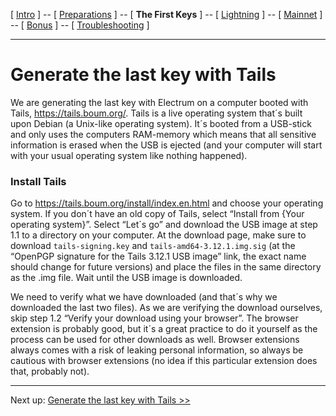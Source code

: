 [ [Intro](README.md) ] -- [ [Preparations](raspibolt_10_preparations.md) ] -- [ **The First Keys** ] -- [ [Lightning](raspibolt_40_lnd.md) ] -- [ [Mainnet](raspibolt_50_mainnet.md) ] -- [ [Bonus](raspibolt_60_bonus.md) ] -- [ [Troubleshooting](raspibolt_70_troubleshooting.md) ]

---

# Generate the last key with Tails

We are generating the last key with Electrum on a computer booted with Tails, https://tails.boum.org/. Tails is a live operating system that´s built upon Debian (a Unix-like operating system). 
It´s booted from a USB-stick and only uses the computers RAM-memory which means that all sensitive information is erased when the USB is ejected (and your computer will start with your usual operating system like nothing happened). 

### Install Tails
Go to https://tails.boum.org/install/index.en.html and choose your operating system. If you don´t have an old copy of Tails, select “Install from {Your operating system}”. 
Select “Let´s go” and download the USB image at step 1.1 to a directory on your computer. At the download page, make sure to download `tails-signing.key` and `tails-amd64-3.12.1.img.sig` (at the “OpenPGP signature for the Tails 3.12.1 USB image” link, the exact name should change for future versions) and place the files in the same directory as the .img file. 
Wait until the USB image is downloaded.

We need to verify what we have downloaded (and that´s why we downloaded the last two files). As we are verifying the download ourselves, skip step 1.2 “Verify your download using your browser”. The browser extension is probably good, but it´s a great practice to do it yourself as the process can be used for other downloads as well. Browser extensions always comes with a risk of leaking personal information, so always be cautious with browser extensions (no idea if this particular extension does that, probably not). 


---
Next up: [Generate the last key with Tails >>](hodl-guide_30_last-key.md)



